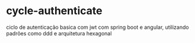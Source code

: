 # cycle-authenticate
ciclo de autenticação basica com jwt com spring boot e angular, utilizando padrões como ddd e arquitetura hexagonal
